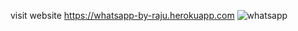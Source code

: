 visit website https://whatsapp-by-raju.herokuapp.com
![whatsapp](https://user-images.githubusercontent.com/72193024/123268239-7f35d600-d51b-11eb-95cc-f1f3221f540a.png)

